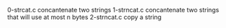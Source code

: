 0-strcat.c
concantenate two strings
1-strncat.c
concantenate two strings that will use at most n bytes
2-strncat.c
copy a string
